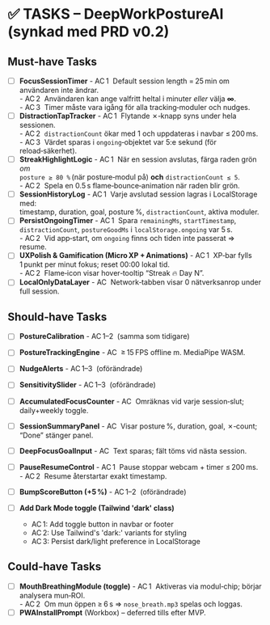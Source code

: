 # ✅ TASKS – DeepWorkPostureAI  (synkad med PRD v0.2)

## Must‑have Tasks
- [ ] **FocusSessionTimer**
      - AC 1  Default session length = 25 min om användaren inte ändrar.  
      - AC 2  Användaren kan ange valfritt heltal i minuter *eller* välja **∞**.  
      - AC 3  Timer måste vara igång för alla tracking‑moduler och nudges.
- [ ] **DistractionTapTracker**   <!-- NEW -->
      - AC 1  Flytande ✗‑knapp syns under hela sessionen.  
      - AC 2  `distractionCount` ökar med 1 och uppdateras i navbar ≤ 200 ms.  
      - AC 3  Värdet sparas i `ongoing`‑objektet var 5:e sekund (för reload‑säkerhet).
- [ ] **StreakHighlightLogic**   <!-- CHANGED -->
      - AC 1  När en session avslutas, färga raden grön *om*  
        `posture ≥ 80 %` (när posture‑modul på) **och** `distractionCount ≤ 5`.  
      - AC 2  Spela en 0.5 s flame‑bounce‑animation när raden blir grön.
- [ ] **SessionHistoryLog**
      - AC 1  Varje avslutad session lagras i LocalStorage med:  
        timestamp, duration, goal, posture %, `distractionCount`, aktiva moduler.
- [ ] **PersistOngoingTimer**   <!-- NEW -->
      - AC 1  Spara `remainingMs`, `startTimestamp`, `distractionCount`, `postureGoodMs` i `localStorage.ongoing` var 5 s.  
      - AC 2  Vid app‑start, om `ongoing` finns och tiden inte passerat ⇒ resume.
- [ ] **UXPolish & Gamification (Micro XP + Animations)**   <!-- NEW -->
      - AC 1  XP‑bar fylls 1 punkt per minut fokus; reset 00:00 lokal tid.  
      - AC 2  Flame‑icon visar hover‑tooltip “Streak 🔥 Day N”.
- [ ] **LocalOnlyDataLayer**
      - AC  Network‑tabben visar 0 nätverksanrop under full session.

## Should‑have Tasks
- [ ] **PostureCalibration**   <!-- MOVED (Was Must ➜ Should) -->
      - AC 1–2  (samma som tidigare)
- [ ] **PostureTrackingEngine**   <!-- MOVED -->
      - AC   ≥ 15 FPS offline m. MediaPipe WASM.
- [ ] **NudgeAlerts**   <!-- MOVED -->
      - AC 1–3  (oförändrade)
- [ ] **SensitivitySlider**   <!-- MOVED -->
      - AC 1–3  (oförändrade)
- [ ] **AccumulatedFocusCounter**
      - AC  Omräknas vid varje session‑slut; daily+weekly toggle.
- [ ] **SessionSummaryPanel**
      - AC  Visar posture %, duration, goal, ✗‑count; “Done” stänger panel.
- [ ] **DeepFocusGoalInput**
      - AC  Text sparas; fält töms vid nästa session.
- [ ] **PauseResumeControl**
      - AC 1  Pause stoppar webcam + timer ≤ 200 ms.  
      - AC 2  Resume återstartar exakt timestamp.
- [ ] **BumpScoreButton (+5 %)**
      - AC 1–2  (oförändrade)
      
- [ ] **Add Dark Mode toggle (Tailwind 'dark' class)**
  - AC 1: Add toggle button in navbar or footer
  - AC 2: Use Tailwind's 'dark:' variants for styling
  - AC 3: Persist dark/light preference in LocalStorage


## Could‑have Tasks
- [ ] **MouthBreathingModule (toggle)**   <!-- NEW -->
      - AC 1  Aktiveras via modul‑chip; börjar analysera mun‑ROI.  
      - AC 2  Om mun öppen ≥ 6 s ⇒ `nose_breath.mp3` spelas och loggas.  
- [ ] **PWAInstallPrompt** (Workbox) – deferred tills efter MVP.
